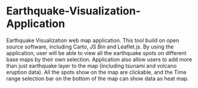 # Earthquake-Visualization-Application
Earthquake Visualization web map application. This tool build on open source software, including Carto, JS Bin and Leaflet.js. By using the application, user will be able to view all the earthquake spots on different base maps by their own selection. Application also allow users to add more than just earthquake layer to the map (including tsunami and volcano eruption data). All the spots show on the map are clickable, and the Time range selection bar on the bottom of the map can show data as heat map.
